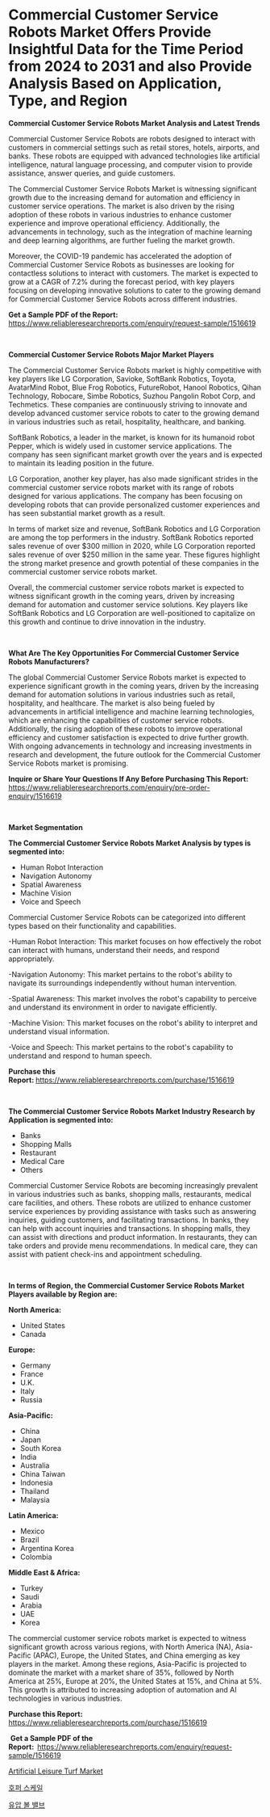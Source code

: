 <p><h1>Commercial Customer Service Robots Market Offers Provide Insightful Data for the Time Period from 2024 to 2031 and also Provide Analysis Based on Application, Type, and Region</h1></p><p><strong>Commercial Customer Service Robots Market Analysis and Latest Trends</strong></p>
<p><p>Commercial Customer Service Robots are robots designed to interact with customers in commercial settings such as retail stores, hotels, airports, and banks. These robots are equipped with advanced technologies like artificial intelligence, natural language processing, and computer vision to provide assistance, answer queries, and guide customers.</p><p>The Commercial Customer Service Robots Market is witnessing significant growth due to the increasing demand for automation and efficiency in customer service operations. The market is also driven by the rising adoption of these robots in various industries to enhance customer experience and improve operational efficiency. Additionally, the advancements in technology, such as the integration of machine learning and deep learning algorithms, are further fueling the market growth.</p><p>Moreover, the COVID-19 pandemic has accelerated the adoption of Commercial Customer Service Robots as businesses are looking for contactless solutions to interact with customers. The market is expected to grow at a CAGR of 7.2% during the forecast period, with key players focusing on developing innovative solutions to cater to the growing demand for Commercial Customer Service Robots across different industries.</p></p>
<p><strong>Get a Sample PDF of the Report:&nbsp;</strong> <a href="https://www.reliableresearchreports.com/enquiry/request-sample/1516619">https://www.reliableresearchreports.com/enquiry/request-sample/1516619</a></p>
<p>&nbsp;</p>
<p><strong>Commercial Customer Service Robots Major Market Players</strong></p>
<p><p>The Commercial Customer Service Robots market is highly competitive with key players like LG Corporation, Savioke, SoftBank Robotics, Toyota, AvatarMind Robot, Blue Frog Robotics, FutureRobot, Hanool Robotics, Qihan Technology, Robocare, Simbe Robotics, Suzhou Pangolin Robot Corp, and Techmetics. These companies are continuously striving to innovate and develop advanced customer service robots to cater to the growing demand in various industries such as retail, hospitality, healthcare, and banking.</p><p>SoftBank Robotics, a leader in the market, is known for its humanoid robot Pepper, which is widely used in customer service applications. The company has seen significant market growth over the years and is expected to maintain its leading position in the future.</p><p>LG Corporation, another key player, has also made significant strides in the commercial customer service robots market with its range of robots designed for various applications. The company has been focusing on developing robots that can provide personalized customer experiences and has seen substantial market growth as a result.</p><p>In terms of market size and revenue, SoftBank Robotics and LG Corporation are among the top performers in the industry. SoftBank Robotics reported sales revenue of over $300 million in 2020, while LG Corporation reported sales revenue of over $250 million in the same year. These figures highlight the strong market presence and growth potential of these companies in the commercial customer service robots market.</p><p>Overall, the commercial customer service robots market is expected to witness significant growth in the coming years, driven by increasing demand for automation and customer service solutions. Key players like SoftBank Robotics and LG Corporation are well-positioned to capitalize on this growth and continue to drive innovation in the industry.</p></p>
<p>&nbsp;</p>
<p><strong>What Are The Key Opportunities For Commercial Customer Service Robots Manufacturers?</strong></p>
<p><p>The global Commercial Customer Service Robots market is expected to experience significant growth in the coming years, driven by the increasing demand for automation solutions in various industries such as retail, hospitality, and healthcare. The market is also being fueled by advancements in artificial intelligence and machine learning technologies, which are enhancing the capabilities of customer service robots. Additionally, the rising adoption of these robots to improve operational efficiency and customer satisfaction is expected to drive further growth. With ongoing advancements in technology and increasing investments in research and development, the future outlook for the Commercial Customer Service Robots market is promising.</p></p>
<p><strong>Inquire or Share Your Questions If Any Before Purchasing This Report:</strong> <a href="https://www.reliableresearchreports.com/enquiry/pre-order-enquiry/1516619">https://www.reliableresearchreports.com/enquiry/pre-order-enquiry/1516619</a></p>
<p>&nbsp;</p>
<p><strong>Market Segmentation</strong></p>
<p><strong>The Commercial Customer Service Robots Market Analysis by types is segmented into:</strong></p>
<p><ul><li>Human Robot Interaction</li><li>Navigation Autonomy</li><li>Spatial Awareness</li><li>Machine Vision</li><li>Voice and Speech</li></ul></p>
<p><p>Commercial Customer Service Robots can be categorized into different types based on their functionality and capabilities. </p><p>-Human Robot Interaction: This market focuses on how effectively the robot can interact with humans, understand their needs, and respond appropriately. </p><p>-Navigation Autonomy: This market pertains to the robot's ability to navigate its surroundings independently without human intervention. </p><p>-Spatial Awareness: This market involves the robot's capability to perceive and understand its environment in order to navigate efficiently. </p><p>-Machine Vision: This market focuses on the robot's ability to interpret and understand visual information. </p><p>-Voice and Speech: This market pertains to the robot's capability to understand and respond to human speech.</p></p>
<p><strong>Purchase this Report:&nbsp;</strong><a href="https://www.reliableresearchreports.com/purchase/1516619">https://www.reliableresearchreports.com/purchase/1516619</a></p>
<p>&nbsp;</p>
<p><strong>The Commercial Customer Service Robots Market Industry Research by Application is segmented into:</strong></p>
<p><ul><li>Banks</li><li>Shopping Malls</li><li>Restaurant</li><li>Medical Care</li><li>Others</li></ul></p>
<p><p>Commercial Customer Service Robots are becoming increasingly prevalent in various industries such as banks, shopping malls, restaurants, medical care facilities, and others. These robots are utilized to enhance customer service experiences by providing assistance with tasks such as answering inquiries, guiding customers, and facilitating transactions. In banks, they can help with account inquiries and transactions. In shopping malls, they can assist with directions and product information. In restaurants, they can take orders and provide menu recommendations. In medical care, they can assist with patient check-ins and appointment scheduling.</p></p>
<p>&nbsp;</p>
<p><strong>In terms of Region, the Commercial Customer Service Robots Market Players available by Region are:</strong></p>
<p>
    <p> <strong> North America: </strong>
        <ul>
            <li>United States</li>
            <li>Canada</li>
        </ul>
        </p> 
    <p> <strong> Europe: </strong>
        <ul>
            <li>Germany</li>
            <li>France</li>
            <li>U.K.</li>
            <li>Italy</li>
            <li>Russia</li>
        </ul>
        </p> 
    <p> <strong> Asia-Pacific: </strong>
        <ul>
            <li>China</li>
            <li>Japan</li>
            <li>South Korea</li>
            <li>India</li>
            <li>Australia</li>
            <li>China Taiwan</li>
            <li>Indonesia</li>
            <li>Thailand</li>
            <li>Malaysia</li>
        </ul>
        </p> 
    <p> <strong> Latin America: </strong>
        <ul>
            <li>Mexico</li>
            <li>Brazil</li>
            <li>Argentina Korea</li>
            <li>Colombia</li>
        </ul>
        </p> 
    <p> <strong> Middle East & Africa: </strong>
        <ul>
            <li>Turkey</li>
            <li>Saudi</li>
            <li>Arabia</li>
            <li>UAE</li>
            <li>Korea</li>
        </ul>
    </p>
    </p>
<p><p>The commercial customer service robots market is expected to witness significant growth across various regions, with North America (NA), Asia-Pacific (APAC), Europe, the United States, and China emerging as key players in the market. Among these regions, Asia-Pacific is projected to dominate the market with a market share of 35%, followed by North America at 25%, Europe at 20%, the United States at 15%, and China at 5%. This growth is attributed to increasing adoption of automation and AI technologies in various industries.</p></p>
<p><strong>Purchase this Report: </strong><a href="https://www.reliableresearchreports.com/purchase/1516619">https://www.reliableresearchreports.com/purchase/1516619</a></p>
<p>&nbsp;<strong>Get a Sample PDF of the Report:&nbsp;&nbsp;</strong><a href="https://www.reliableresearchreports.com/enquiry/request-sample/1516619">https://www.reliableresearchreports.com/enquiry/request-sample/1516619</a></p>
<p><strong></strong></p>
<p><p><a href="https://view.publitas.com/reportprime-1/decoding-the-artificial-leisure-turf-market-a-deep-dive-into-the-latest-market-trends-market-segmentation-and-competitive-analysis/">Artificial Leisure Turf Market</a></p><p><a href="https://medium.com/@biheemgalvinlouises6hokrh3h/%ED%98%B8%ED%8D%BC-%EC%8A%A4%EC%BC%80%EC%9D%BC-%EC%8B%9C%EC%9E%A5-%EC%A0%90%EC%9C%A0%EC%9C%A8-%EB%B3%80%ED%99%94%EC%99%80-%EC%8B%9C%EC%9E%A5-%EC%84%B1%EC%9E%A5-%EC%B6%94%EC%84%B8-2024%EB%85%84-2031%EB%85%84-41937433f683">호퍼 스케일</a></p><p><a href="https://medium.com/@biheemgalvinlouises6hokrh3h/%EC%88%98%EC%95%95-%EB%B3%BC-%EB%B0%B8%EB%B8%8C-%EC%8B%9C%EC%9E%A5-%EA%B7%9C%EB%AA%A8-cagr-%ED%8A%B8%EB%A0%8C%EB%93%9C-2024-2030-6744d8f0dd41">유압 볼 밸브</a></p></p>